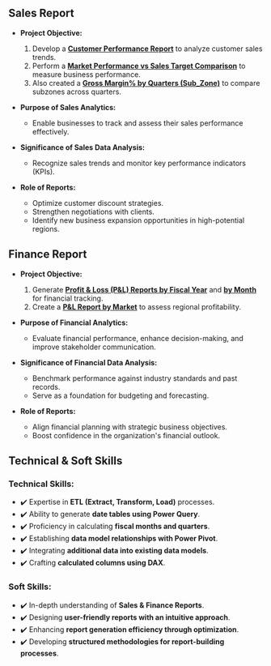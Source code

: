 ## Sales Report  

- **Project Objective:**  
    1. Develop a **[Customer Performance Report](https://github.com/nagansureyash/Excel-Sales-Analytics/blob/main/Customer%20Performance%20Report.pdf)** to analyze customer sales trends.  
    2. Perform a **[Market Performance vs Sales Target Comparison](https://github.com/nagansureyash/Excel-Sales-Analytics/blob/main/Market%20Performance%20vs%20Target.pdf)** to measure business performance.
    3. Also created a **[Gross Margin% by Quarters (Sub_Zone)](https://github.com/nagansureyash/Excel-Sales-Analytics/blob/main/Gross%20Margin%25%20by%20Quarters%20(Sub_Zone).pdf)** to compare subzones across quarters.  

- **Purpose of Sales Analytics:**  
    - Enable businesses to track and assess their sales performance effectively.  

- **Significance of Sales Data Analysis:**  
    - Recognize sales trends and monitor key performance indicators (KPIs).  

- **Role of Reports:**  
    - Optimize customer discount strategies.  
    - Strengthen negotiations with clients.  
    - Identify new business expansion opportunities in high-potential regions.  

## Finance Report  

- **Project Objective:**  
    1. Generate **[Profit & Loss (P&L) Reports by Fiscal Year](https://github.com/nagansureyash/Excel-Sales-Analytics/blob/main/P%26L%20Statement%20by%20Fiscal%20Year.pdf)** and **[by Month](https://github.com/nagansureyash/Excel-Sales-Analytics/blob/main/P%26L%20Statement%20by%20Months.pdf)** for financial tracking.  
    2. Create a **[P&L Report by Market](https://github.com/nagansureyash/Excel-Sales-Analytics/blob/main/P%26L%20Statement%20by%20Markets.pdf)** to assess regional profitability.  

- **Purpose of Financial Analytics:**  
    - Evaluate financial performance, enhance decision-making, and improve stakeholder communication.  

- **Significance of Financial Data Analysis:**  
    - Benchmark performance against industry standards and past records.  
    - Serve as a foundation for budgeting and forecasting.  

- **Role of Reports:**  
    - Align financial planning with strategic business objectives.  
    - Boost confidence in the organization's financial outlook.  

## Technical & Soft Skills  

### **Technical Skills:**  
- ✔️ Expertise in **ETL (Extract, Transform, Load)** processes.  
- ✔️ Ability to generate **date tables using Power Query**.  
- ✔️ Proficiency in calculating **fiscal months and quarters**.  
- ✔️ Establishing **data model relationships with Power Pivot**.  
- ✔️ Integrating **additional data into existing data models**.  
- ✔️ Crafting **calculated columns using DAX**.  

### **Soft Skills:**  
- ✔️ In-depth understanding of **Sales & Finance Reports**.  
- ✔️ Designing **user-friendly reports with an intuitive approach**.  
- ✔️ Enhancing **report generation efficiency through optimization**.  
- ✔️ Developing **structured methodologies for report-building processes**.  

